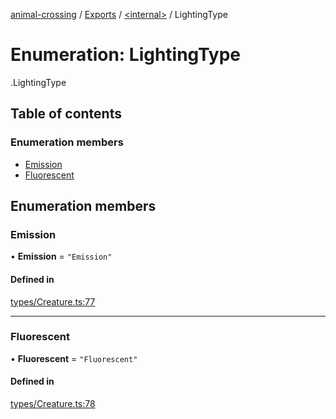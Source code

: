 [animal-crossing](../README.md) / [Exports](../modules.md) / [<internal\>](../modules/internal_.md) / LightingType

# Enumeration: LightingType

[<internal>](../modules/internal_.md).LightingType

## Table of contents

### Enumeration members

- [Emission](internal_.LightingType.md#emission)
- [Fluorescent](internal_.LightingType.md#fluorescent)

## Enumeration members

### Emission

• **Emission** = `"Emission"`

#### Defined in

[types/Creature.ts:77](https://github.com/Norviah/animal-crossing/blob/d6e407b/module/types/Creature.ts#L77)

___

### Fluorescent

• **Fluorescent** = `"Fluorescent"`

#### Defined in

[types/Creature.ts:78](https://github.com/Norviah/animal-crossing/blob/d6e407b/module/types/Creature.ts#L78)
